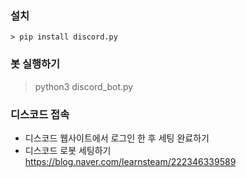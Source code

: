 ### 설치
```
> pip install discord.py
```
### 봇 실행하기
> python3 discord_bot.py 

### 디스코드 접속
- 디스코드 웹사이트에서 로그인 한 후 세팅 완료하기 
- 디스코드 로봇 세팅하기  
  https://blog.naver.com/learnsteam/222346339589